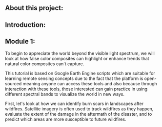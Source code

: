 ## About this project:

## Introduction:

## Module 1:

To begin to appreciate the world beyond the visible light spectrum, we will look at how false color composites can highlight or enhance trends that natural color composites can't capture.

This tutorial is based on Google Earth Engine scripts which are suitable for learning remote sensing concepts due to the fact that the platform is open-sourced meaning anyone can access
these tools and also because through interaction with these tools, those interested can gain
practice in using different spectral bands to visualize the world in new ways.

First, let's look at how we can identify burn scars in landscapes after wildfires.
Satellite imagery is often used to track wildfires as they happen, evaluate the extent
of the damage in the aftermath of the disaster, and to predict which areas are more
susceptible to future wildfires.
